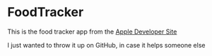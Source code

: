 # FoodTracker

This is the food tracker app from the [Apple Developer Site](https://developer.apple.com/library/prerelease/ios/referencelibrary/GettingStarted/DevelopiOSAppsSwift/index.html#//apple_ref/doc/uid/TP40015214)

I just wanted to throw it up on GitHub, in case it helps someone else
